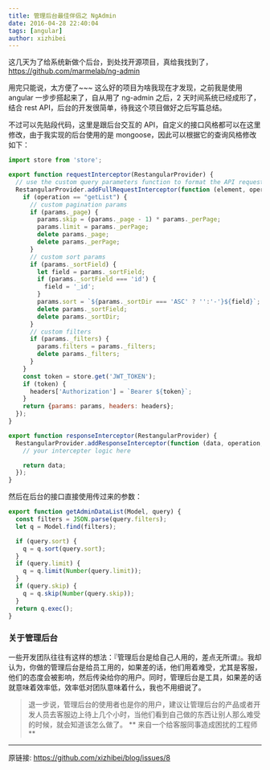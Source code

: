 ```yaml
---
title: 管理后台最佳伴侣之 NgAdmin
date: 2016-04-28 22:40:04
tags: [angular]
author: xizhibei
---
```

这几天为了给系统新做个后台，到处找开源项目，真给我找到了，https://github.com/marmelab/ng-admin

用完只能说，太方便了~~~ 这么好的项目为啥我现在才发现，之前我是使用 angular 一步步搭起来了，自从用了 ng-admin 之后，2 天时间系统已经成形了，结合 rest API，后台的开发很简单，待我这个项目做好之后写篇总结。

不过可以先贴段代码，这里是跟后台交互的 API，自定义的接口风格都可以在这里修改，由于我实现的后台使用的是 mongoose，因此可以根据它的查询风格修改如下：

``` js
import store from 'store';

export function requestInterceptor(RestangularProvider) {
  // use the custom query parameters function to format the API request correctly
  RestangularProvider.addFullRequestInterceptor(function (element, operation, what, url, headers, params) {
    if (operation == "getList") {
      // custom pagination params
      if (params._page) {
        params.skip = (params._page - 1) * params._perPage;
        params.limit = params._perPage;
        delete params._page;
        delete params._perPage;
      }
      // custom sort params
      if (params._sortField) {
        let field = params._sortField;
        if (params._sortField === 'id') {
          field = '_id';
        }
        params.sort = `${params._sortDir === 'ASC' ? '':'-'}${field}`;
        delete params._sortField;
        delete params._sortDir;
      }
      // custom filters
      if (params._filters) {
        params.filters = params._filters;
        delete params._filters;
      }
    }
    const token = store.get('JWT_TOKEN');
    if (token) {
      headers['Authorization'] = `Bearer ${token}`;
    }
    return {params: params, headers: headers};
  });
}

export function responseInterceptor(RestangularProvider) {
  RestangularProvider.addResponseInterceptor(function (data, operation, what, url, response) {
    // your intercepter logic here

    return data;
  });
}
```

然后在后台的接口直接使用传过来的参数：

``` js
export function getAdminDataList(Model, query) {
  const filters = JSON.parse(query.filters);
  let q = Model.find(filters);

  if (query.sort) {
    q = q.sort(query.sort);
  }
  if (query.limit) {
    q = q.limit(Number(query.limit));
  }
  if (query.skip) {
    q = q.skip(Number(query.skip));
  }
  return q.exec();
}
```
### 关于管理后台

一些开发团队往往有这样的想法：『管理后台是给自己人用的，差点无所谓』。我却认为，你做的管理后台是给员工用的，如果差的话，他们用着难受，尤其是客服，他们的态度会被影响，然后传染给你的用户。同时，管理后台是工具，如果差的话就意味着效率低，效率低对团队意味着什么，我也不用细说了。

> 退一步说，管理后台的使用者也是你的用户，建议让管理后台的产品或者开发人员去客服边上待上几个小时，当他们看到自己做的东西让别人那么难受的时候，就会知道该怎么做了。
> ** 来自一个给客服同事造成困扰的工程师 **


***
原链接: https://github.com/xizhibei/blog/issues/8
